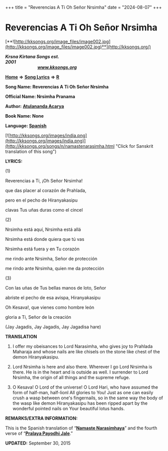 +++
title = "Reverencias A Ti Oh Señor Nrsimha"
date = "2024-08-07"
+++

# Reverencias A Ti Oh Señor Nrsimha
[**![http://kksongs.org/image_files/image002.jpg](http://kksongs.org/image_files/image002.jpg)**](http://kksongs.org/)

**_Krsna Kirtana Songs est. 2001_**                                                                                                                                                 **_www.kksongs.org_**

**[Home](http://kksongs.org/)** **⇒** **[Song Lyrics](http://kksongs.org/lyrics.html)** **⇒** **[R](http://kksongs.org/songs/song_r.html)**

**Song Name: Reverencias A Ti Oh Señor Nrsimha**

**Official Name: Nrsimha Pranama**

**Author:** [**Atulananda Acarya**](http://kksongs.org/authors/list/atulananda.html)

**Book Name: None**

**Language: [Spanish](http://kksongs.org/language/list/spanish.html)**

[![http://kksongs.org/images/india.png](http://kksongs.org/images/india.png)](http://kksongs.org/songs/n/namastenarasimha.html "Click for Sanskrit translation of this song")

**LYRICS:**

(1)

Reverencias a Ti, ¡Oh Señor Nrsimha!

que das placer al corazón de Prahlada,

pero en el pecho de Hiranyakasipu

clavas Tus uñas duras como el cincel

(2)

Nrsimha está aquí, Nrsimha está allá

Nrsimha está donde quiera que tú vas

Nrsimha está fuera y en Tu corazón

me rindo ante Nrsimha, Señor de protección

me rindo ante Nrsimha, quien me da protección

(3)

Con las uñas de Tus bellas manos de loto, Señor

abriste el pecho de esa avispa, Hiranyakasipu

Oh Kesava!, que vienes como hombre león

gloria a Ti, Señor de la creación

(Jay Jagadis, Jay Jagadis, Jay Jagadisa hare)

**TRANSLATION**

1) I offer my obeisances to Lord Narasimha, who gives joy to Prahlada Maharaja and whose nails are like chisels on the stone like chest of the demon Hiranyakasipu.

2) Lord Nrsimha is here and also there. Wherever I go Lord Nrsimha is there. He is in the heart and is outside as well. I surrender to Lord Nrsimha, the origin of all things and the supreme refuge.

3) O Kesava! O Lord of the universe! O Lord Hari, who have assumed the form of half-man, half-lionl All glories to You! Just as one can easily crush a wasp between one's fingernails, so in the same way the body of the wasp like demon Hiranyakasipu has been ripped apart by the wonderful pointed nails on Your beautiful lotus hands.

**REMARKS/EXTRA INFORMATION:**

This is the Spanish translation of “**[Namaste Narasimhaya](http://kksongs.org/songs/n/namastenarasimha.html)**” and the fourth verse of “**[Pralaya Payodhi Jale](http://kksongs.org/songs/p/pralayapayodhijale.html)**.”

**UPDATED:** September 30, 2015